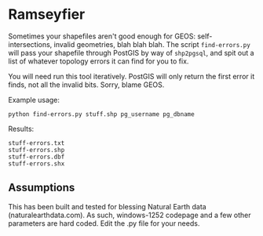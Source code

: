 Ramseyfier
==========

Sometimes your shapefiles aren't good enough for GEOS: self-intersections, invalid
geometries, blah blah blah. The script ``find-errors.py`` will pass your shapefile
through PostGIS by way of ``shp2pgsql``, and spit out a list of whatever topology
errors it can find for you to fix.

You will need run this tool iteratively. PostGIS will only return the first error it
finds, not all the invalid bits. Sorry, blame GEOS.


Example usage:

    python find-errors.py stuff.shp pg_username pg_dbname

Results:

    stuff-errors.txt
    stuff-errors.shp
    stuff-errors.dbf
    stuff-errors.shx
    
Assumptions
-----------

This has been built and tested for blessing Natural Earth data
(naturalearthdata.com). As such, windows-1252 codepage and a few other parameters 
are hard coded. Edit the .py file for your needs.